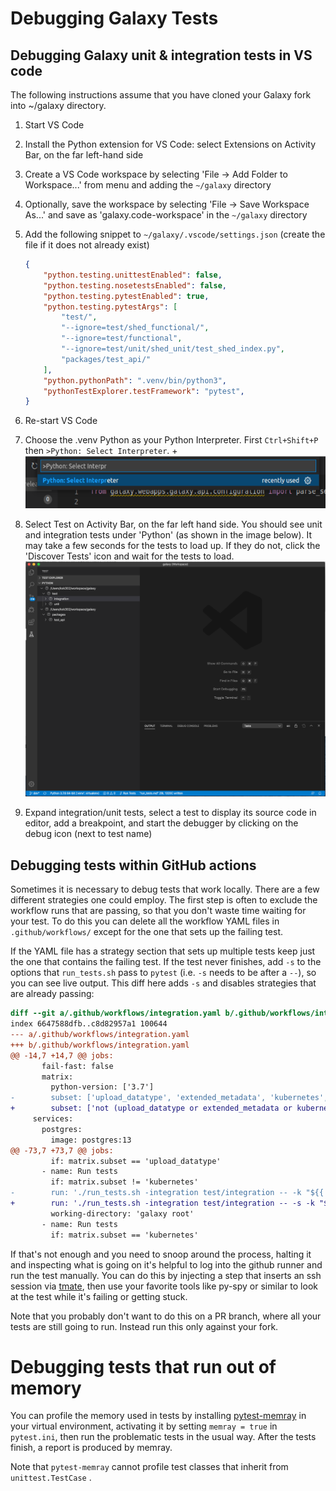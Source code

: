 # Debugging Galaxy Tests

## Debugging Galaxy unit & integration tests in VS code

The following instructions assume that you have cloned your Galaxy fork into ~/galaxy directory.

1. Start VS Code
2. Install the Python extension for VS Code: select Extensions on Activity Bar, on the far left-hand side
3. Create a VS Code workspace by selecting 'File -> Add Folder to Workspace...' from menu and adding the `~/galaxy` directory
4. Optionally, save the workspace by selecting 'File -> Save Workspace As...' and save as 'galaxy.code-workspace' in the `~/galaxy` directory
5. Add the following snippet to `~/galaxy/.vscode/settings.json` (create the file if it does not already exist)

    ```json
    {
        "python.testing.unittestEnabled": false,
        "python.testing.nosetestsEnabled": false,
        "python.testing.pytestEnabled": true,
        "python.testing.pytestArgs": [
            "test/",
            "--ignore=test/shed_functional/",
            "--ignore=test/functional",
            "--ignore=test/unit/shed_unit/test_shed_index.py",
            "packages/test_api/"
        ],
        "python.pythonPath": ".venv/bin/python3",
        "pythonTestExplorer.testFramework": "pytest",
    }
    ```

6. Re-start VS Code
7. Choose the .venv Python as your Python Interpreter. First `Ctrl+Shift+P` then `>Python: Select Interpreter`.
+![VS Code Python Interpreter](select_python_interpreter.png)
8. Select Test on Activity Bar, on the far left hand side. You should see unit and integration tests under 'Python' (as shown in the image below). It may take a few seconds for the tests to load up. If they do not, click the 'Discover Tests' icon and wait for the tests to load.
![VS Code Tests](tests.png)
9. Expand integration/unit tests, select a test to display its source code in editor, add a breakpoint, and start the debugger by clicking on the debug icon (next to test name)

## Debugging tests within GitHub actions

Sometimes it is necessary to debug tests that work locally. There are a few different strategies one could employ.
The first step is often to exclude the workflow runs that are passing, so that you don't waste time waiting for your test.
To do this you can delete all the workflow YAML files in `.github/workflows/` except for the one that sets up the failing test.

If the YAML file has a strategy section that sets up multiple tests keep just the one that contains the failing test.
If the test never finishes, add `-s` to the options that `run_tests.sh` pass to `pytest` (i.e. `-s` needs to be after a `--`), so you can see live output.
This diff here adds `-s` and disables strategies that are already passing:

```diff
diff --git a/.github/workflows/integration.yaml b/.github/workflows/integration.yaml
index 6647588dfb..c8d82957a1 100644
--- a/.github/workflows/integration.yaml
+++ b/.github/workflows/integration.yaml
@@ -14,7 +14,7 @@ jobs:
       fail-fast: false
       matrix:
         python-version: ['3.7']
-        subset: ['upload_datatype', 'extended_metadata', 'kubernetes', 'not (upload_datatype or extended_metadata or kubernetes)']
+        subset: ['not (upload_datatype or extended_metadata or kubernetes)']
     services:
       postgres:
         image: postgres:13
@@ -73,7 +73,7 @@ jobs:
         if: matrix.subset == 'upload_datatype'
       - name: Run tests
         if: matrix.subset != 'kubernetes'
-        run: './run_tests.sh -integration test/integration -- -k "${{ matrix.subset }}"'
+        run: './run_tests.sh -integration test/integration -- -s -k "${{ matrix.subset }}"'
         working-directory: 'galaxy root'
       - name: Run tests
         if: matrix.subset == 'kubernetes'
```

If that's not enough and you need to snoop around the process, halting it and inspecting what is going on it's helpful to log into the github runner
and run the test manually. You can do this by injecting a step that inserts an ssh session via [tmate](https://github.com/mxschmitt/action-tmate#use-registered-public-ssh-keys), then use your favorite tools like py-spy or similar to look at the test while it's failing or getting stuck.

Note that you probably don't want to do this on a PR branch, where all your tests are still going to run. Instead run this only against your fork.

# Debugging tests that run out of memory

You can profile the memory used in tests by installing
[pytest-memray](https://pytest-memray.readthedocs.io/) in your virtual
environment, activating it by setting `memray = true` in `pytest.ini`, then run
the problematic tests in the usual way. After the tests finish, a report is
produced by memray.

Note that `pytest-memray` cannot profile test classes that inherit from
`unittest.TestCase` .
